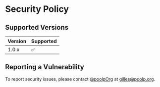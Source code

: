 # Security Policy

## Supported Versions

| Version | Supported          |
| ------- | ------------------ |
| 1.0.x   | :white_check_mark: |


## Reporting a Vulnerability

To report security issues,
please contact [@poolpOrg](https://github.com/poolpOrg) at [gilles@poolp.org](mailto:gilles@poolp.org).
